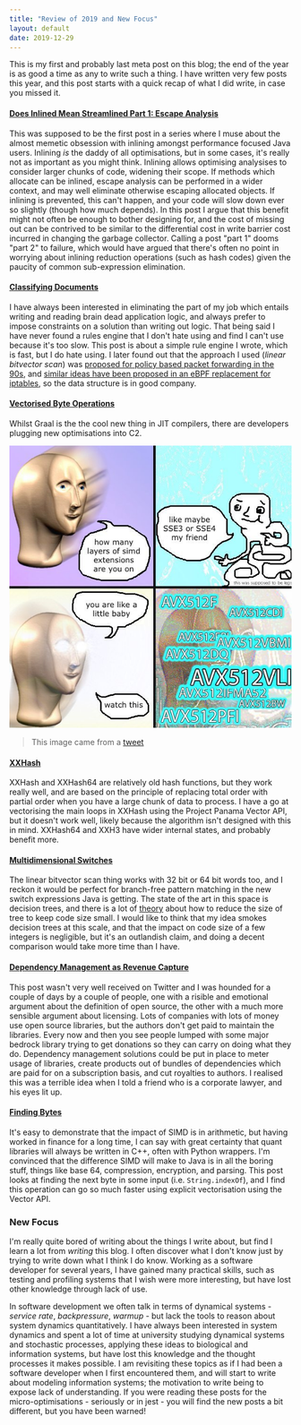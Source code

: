 ```yaml
---
title: "Review of 2019 and New Focus"
layout: default
date: 2019-12-29
---
```


This is my first and probably last meta post on this blog; the end of the year is as good a time as any to write such a thing.
I have written very few posts this year, and this post starts with a quick recap of what I did write, in case you missed it.

#### [Does Inlined Mean Streamlined Part 1: Escape Analysis](/posts/does-inlined-mean-streamlined-part-1-escape-analysis)

This was supposed to be the first post in a series where I muse about the almost memetic obsession with inlining amongst performance focused Java users.
Inlining _is_ the daddy of all optimisations, but in some cases, it's really not as important as you might think.
Inlining allows optimising analysises to consider larger chunks of code, widening their scope.
If methods which allocate can be inlined, escape analysis can be performed in a wider context, and may well eliminate otherwise escaping allocated objects.
If inlining is prevented, this can't happen, and your code will slow down ever so slightly (though how much depends).
In this post I argue that this benefit might not often be enough to bother designing for, and the cost of missing out can be contrived to be similar to the differential cost in write barrier cost incurred in changing the garbage collector.
Calling a post "part 1" dooms "part 2" to failure, which would have argued that there's often no point in worrying about inlining reduction operations (such as hash codes) given the paucity of common sub-expression elimination.

#### [Classifying Documents](/posts/classifying-documents)

I have always been interested in eliminating the part of my job which entails writing and reading brain dead application logic, and always prefer to impose constraints on a solution than writing out logic.
That being said I have never found a rules engine that I don't hate using and find I can't use because it's too slow.
This post is about a simple rule engine I wrote, which is fast, but I do hate using.
I later found out that the approach I used (_linear bitvector scan_) was [proposed for policy based packet forwarding in the 90s](does-inlined-mean-streamlined-part-1-escape-analysis), and [similar ideas have been proposed in an eBPF replacement for iptables](https://sebymiano.github.io/documents/19-eBPF-Iptables-Demo.pdf), so the data structure is in good company.

#### [Vectorised Byte Operations](/posts/vectorised-byte-operations)

Whilst Graal is the the cool new thing in JIT compilers, there are developers plugging new optimisations into C2.

![Graal vs C2](/assets/2019/12/graal-vs-c2.jpg)

> This image came from a [tweet](https://twitter.com/qwwdfsad/status/829419306320556033?s=20)

#### [XXHash](/posts/xxhash)

XXHash and XXHash64 are relatively old hash functions, but they work really well, and are based on the principle of replacing total order with partial order when you have a large chunk of data to process.
I have a go at vectorising the main loops in XXHash using the Project Panama Vector API, but it doesn't work well, likely because the algorithm isn't designed with this in mind.
XXHash64 and XXH3 have wider internal states, and probably benefit more.

#### [Multidimensional Switches](/posts/multidimensional-switches)

The linear bitvector scan thing works with 32 bit or 64 bit words too, and I reckon it would be perfect for branch-free pattern matching in the new switch expressions Java is getting.
The state of the art in this space is decision trees, and there is a lot of [theory](http://moscova.inria.fr/~maranget/papers/ml05e-maranget.pdf) about how to reduce the size of tree to keep code size small.
I would like to think that my idea smokes decision trees at this scale, and that the impact on code size of a few integers is negligible, but it's an outlandish claim, and doing a decent comparison would take more time than I have.

#### [Dependency Management as Revenue Capture](/posts/dependency-management-as-revenue-capture)

This post wasn't very well received on Twitter and I was hounded for a couple of days by a couple of people, one with a risible and emotional argument about the definition of open source, the other with a much more sensible argument about licensing.
Lots of companies with lots of money use open source libraries, but the authors don't get paid to maintain the libraries.
Every now and then you see people lumped with some major bedrock library trying to get donations so they can carry on doing what they do.
Dependency management solutions could be put in place to meter usage of libraries, create products out of bundles of dependencies which are paid for on a subscription basis, and cut royalties to authors.
I realised this was a terrible idea when I told a friend who is a corporate lawyer, and his eyes lit up.

#### [Finding Bytes](/posts/finding-bytes)

It's easy to demonstrate that the impact of SIMD is in arithmetic, but having worked in finance for a long time, I can say with great certainty that quant libraries will always be written in C++, often with Python wrappers.
I'm convinced that the difference SIMD will make to Java is in all the boring stuff, things like base 64, compression, encryption, and parsing.
This post looks at finding the next byte in some input (i.e. `String.indexOf`), and I find this operation can go so much faster using explicit vectorisation using the Vector API.

### New Focus

I'm really quite bored of writing about the things I write about, but find I learn a lot from _writing_ this blog.
I often discover what I don't know just by trying to write down what I think I do know.
Working as a software developer for several years, I have gained many practical skills, such as testing and profiling systems that I wish were more interesting, but have lost other knowledge through lack of use.

In software development we often talk in terms of dynamical systems - _service rate_, _backpressure_, _warmup_ - but lack the tools to reason about system dynamics quantitatively.
I have always been interested in system dynamics and spent a lot of time at university studying dynamical systems and stochastic processes, applying these ideas to biological and information systems,  but have lost this knowledge and the thought processes it makes possible.
I am revisiting these topics as if I had been a software developer when I first encountered them, and will start to write about modeling information systems; the motivation to write being to expose lack of understanding.
If you were reading these posts for the micro-optimisations - seriously or in jest - you will find the new posts a bit different, but you have been warned!
